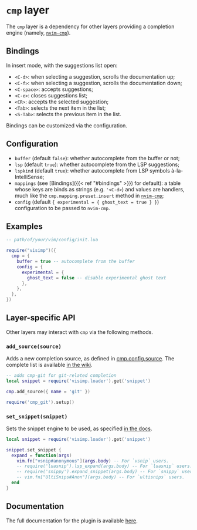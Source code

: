 # `cmp` layer

The `cmp` layer is a dependency for other layers providing a completion engine
(namely, [`nvim-cmp`](https://github.com/hrsh7th/nvim-cmp)).

## Bindings

In insert mode, with the suggestions list open:

- `<C-d>`: when selecting a suggestion, scrolls the documentation up;
- `<C-f>`: when selecting a suggestion, scrolls the documentation down;
- `<C-space>`: accepts suggestions;
- `<C-e>`: closes suggestions list;
- `<CR>`: accepts the selected suggestion;
- `<Tab>`: selects the next item in the list;
- `<S-Tab>`: selects the previous item in the list.

Bindings can be customized via the configuration.

## Configuration

- `buffer` (default `false`): whether autocomplete from the buffer or not;
- `lsp` (default `true`): whether autocomplete from the LSP suggestions;
- `lspkind` (default `true`): whether autocomplete from LSP symbols
  à-la-IntelliSense;
- `mappings` (see [Bindings]({{< ref "#bindings" >}}) for default): a table
  whose keys are binds as strings (e.g. `'<C-d>`) and values are handlers, much
  like the `cmp.mapping.preset.insert` method in
  [`nvim-cmp`](https://github.com/hrsh7th/nvim-cmp#recommended-configuration);
- `config` (default `{ experimental = { ghost_text = true } }`) configuration
  to be passed to `nvim-cmp`.

## Examples

```lua
-- path/of/your/vim/config/init.lua

require("visimp")({
  cmp = {
    buffer = true -- autocomplete from the buffer
    config = {
      experimental = {
        ghost_text = false -- disable experimental ghost text
      },
    },
  },
})
```

## Layer-specific API

Other layers may interact with `cmp` via the following methods.

### `add_source(source)`

Adds a new completion source, as defined in
[cmp.config.source](https://github.com/hrsh7th/nvim-cmp/blob/main/doc/cmp.txt).
The complete list is available [in the
wiki](https://github.com/hrsh7th/nvim-cmp/wiki/List-of-sources).

```lua
-- adds cmp-git for git-related completion
local snippet = require('visimp.loader').get('snippet')

cmp.add_source({ name = 'git' })

require('cmp_git').setup()
```

### `set_snippet(snippet)`

Sets the snippet engine to be used, as specified [in the
docs](https://github.com/hrsh7th/nvim-cmp/blob/main/doc/cmp.txt).


```lua
local snippet = require('visimp.loader').get('snippet')

snippet.set_snippet {
  expand = function(args)
    vim.fn["vsnip#anonymous"](args.body) -- For `vsnip` users.
    -- require('luasnip').lsp_expand(args.body) -- For `luasnip` users.
    -- require('snippy').expand_snippet(args.body) -- For `snippy` users.
    -- vim.fn["UltiSnips#Anon"](args.body) -- For `ultisnips` users.
  end
}
```

## Documentation

The full documentation for the plugin is available
[here](https://github.com/hrsh7th/nvim-cmp/blob/main/doc/cmp.txt).
